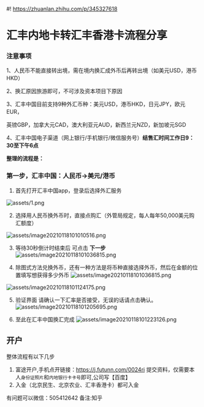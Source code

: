#! https://zhuanlan.zhihu.com/p/345327618

# 汇丰内地卡转汇丰香港卡流程分享

### **注意事项**

1、人民币不能直接转出境，需在境内换汇成外币后再转出境（如美元USD，港币HKD）

2、换汇原因旅游即可，不可涉及资本项目下原因

3、汇丰中国目前支持9种外汇币种：美元USD，港币HKD，日元JPY，欧元EUR，

英镑GBP，加拿大元CAD，澳大利亚元AUD，新西兰元NZD，新加坡元SGD

4、汇丰中国电子渠道（网上银行/手机银行/微信服务号）**结售汇时间工作日9：30至下午6点**



**整理的流程是：**

### **第一步，汇丰中国：人民币→美元/港币**

1. 首先打开汇丰中国app，登录后选择外汇服务

![assets/1.png](assets/1.png)

2. 选择用人民币换外币时，直接点购汇（外管局规定，每人每年50,000美元购汇额度）

![assets/image20210118101010516.png](assets/image20210118101010516.png)

3. 等待30秒倒计时结束后 可点击 **下一步**
![assets/image20210118101036815.png](assets/image20210118101036815.png)

4. 除图式方法兑换外币，还有一种方法是将币种直接选择外币，然后在金额的位置填写想获得多少外币
![assets/image20210118101036815.png](assets/image20210118101106616.png)

![assets/image20210118101124175.png](assets/image20210118101124175.png)

5. 验证界面 请确认一下汇率是否接受，无误的话请点击确认。
![assets/image20210118101205695.png](assets/image20210118101205695.png)

6. 至此在汇丰中国换汇完成
![assets/image20210118101223126.png](assets/image20210118101223126.png)


## 开户
整体流程有以下几步
1. 富途开户,手机点开链接：https://j.futunn.com/0024ri 提交资料，仅需要本人`身份证照片`和`内地银行卡卡号`即可,公司写【百度】
2. 入金（北京民生、北京农业、汇丰香港卡）都可入金

有问题可以微信：505412642 备注:知乎